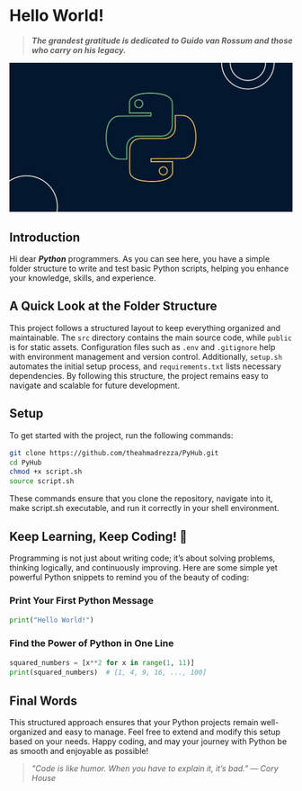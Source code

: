 # Hello World&excl;

> ***The grandest gratitude is dedicated to Guido van Rossum and those who carry on his legacy.***

![python_wallpaper](public/python_wallpaper.jpg "The most powerful programming language")

## Introduction

Hi dear ***Python*** programmers. As you can see here, you have a simple folder structure to write and test basic Python scripts, helping you enhance your knowledge, skills, and experience.

## A Quick Look at the Folder Structure

This project follows a structured layout to keep everything organized and maintainable. The `src` directory contains the main source code, while `public` is for static assets. Configuration files such as `.env` and `.gitignore` help with environment management and version control. Additionally, `setup.sh` automates the initial setup process, and `requirements.txt` lists necessary dependencies. By following this structure, the project remains easy to navigate and scalable for future development.

## Setup

To get started with the project, run the following commands:

```bash
git clone https://github.com/theahmadrezza/PyHub.git
cd PyHub
chmod +x script.sh
source script.sh
```

These commands ensure that you clone the repository, navigate into it, make script.sh executable, and run it correctly in your shell environment.

## Keep Learning, Keep Coding! 🚀

Programming is not just about writing code; it’s about solving problems, thinking logically, and continuously improving. Here are some simple yet powerful Python snippets to remind you of the beauty of coding:

### Print Your First Python Message  

```python
print("Hello World!")
```

### Find the Power of Python in One Line

```python
squared_numbers = [x**2 for x in range(1, 11)]
print(squared_numbers)  # [1, 4, 9, 16, ..., 100]
```

## Final Words

This structured approach ensures that your Python projects remain well-organized and easy to manage. Feel free to extend and modify this setup based on your needs. Happy coding, and may your journey with Python be as smooth and enjoyable as possible!

> *"Code is like humor. When you have to explain it, it’s bad."* — *Cory House*  
